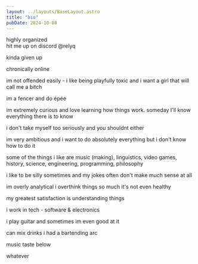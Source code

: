 ```yaml
---
layout: ../layouts/BaseLayout.astro
title: "bio"
pubDate: 2024-10-08
---
```


highly organized \
hit me up on discord @relyq

kinda given up

chronically online

im not offended easily - i like being playfully toxic and i want a girl that will call me a bitch

im a fencer and do épée

im extremely curious and love learning how things work. someday I'll know everything there is to know

i don't take myself too seriously and you shouldnt either

im very ambitious and i want to do absolutely everything but i don't know how to do it

some of the things i like are music (making), linguistics, video games, history, science, engineering, programming, philosophy

i like to be silly sometimes and my jokes often don't make much sense at all

im overly analytical i overthink things so much it's not even healthy

my greatest satisfaction is understanding things

i work in tech - software & electronics

i play guitar and sometimes im even good at it

can mix drinks i had a bartending arc

music taste below

whatever
